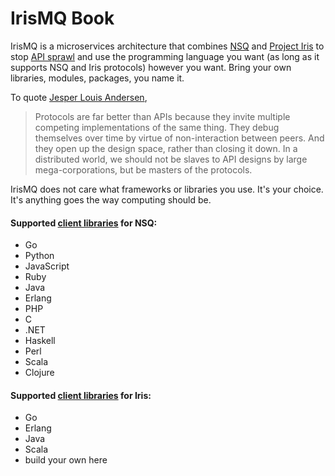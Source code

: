 # IrisMQ Book

IrisMQ is a microservices architecture that combines [NSQ](http://nsq.io) and [Project Iris](https://github.com/ibmendoza/project-iris) to stop [API sprawl](https://itjumpstart.wordpress.com/2016/01/04/the-road-to-computing) and use the programming language you want (as long as it supports NSQ and Iris protocols) however you want. Bring your own libraries, modules, packages, you name it.

To quote [Jesper Louis Andersen](https://medium.com/this-is-not-a-monad-tutorial/interview-with-jesper-louis-andersen-about-erlang-haskell-ocaml-go-idris-the-jvm-software-and-b0de06440fbd#),

> Protocols are far better than APIs because they invite multiple competing implementations of the same thing. They debug themselves over time by virtue of non-interaction between peers. And they open up the design space, rather than closing it down. In a distributed world, we should not be slaves to API designs by large mega-corporations, but be masters of the protocols.

IrisMQ does not care what frameworks or libraries you use. It's your choice. It's anything goes the way computing should be.

#### Supported [client libraries](http://nsq.io/clients/client_libraries.html) for NSQ:

- Go
- Python
- JavaScript
- Ruby
- Java
- Erlang
- PHP
- C
- .NET
- Haskell
- Perl
- Scala
- Clojure

#### Supported [client libraries](https://github.com/project-iris/iris) for Iris:

- Go
- Erlang
- Java
- Scala
- build your own here
